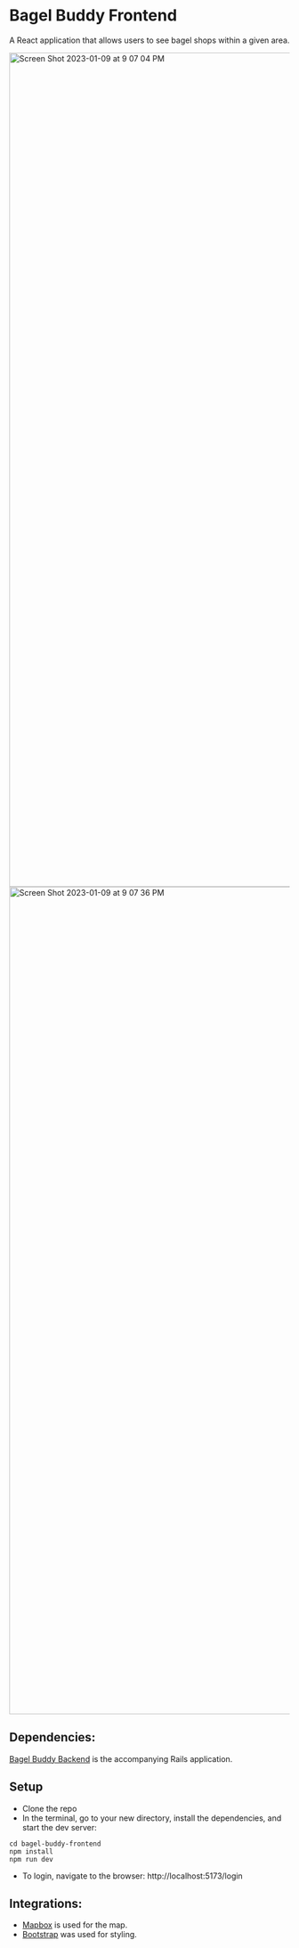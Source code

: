 # Bagel Buddy Frontend

A React application that allows users to see bagel shops within a given area. 

<img width="1499" alt="Screen Shot 2023-01-09 at 9 07 04 PM" src="https://user-images.githubusercontent.com/53487342/211445634-d4601c81-cec9-4a84-a404-0b3e262e6054.png">

<img width="1487" alt="Screen Shot 2023-01-09 at 9 07 36 PM" src="https://user-images.githubusercontent.com/53487342/211445679-1c6276cd-79d3-4435-a4e6-b144a462ba2c.png">


## Dependencies:
 [Bagel Buddy Backend](https://github.com/afolta/bagel-buddy) is the accompanying Rails application. 
 
## Setup
- Clone the repo
- In the terminal, go to your new directory, install the dependencies, and start the dev server:
```
cd bagel-buddy-frontend
npm install
npm run dev
```

- To login, navigate to the browser: http://localhost:5173/login

## Integrations:
- [Mapbox](https://docs.mapbox.com/help/tutorials/use-mapbox-gl-js-with-react) is used for the map.
- [Bootstrap](https://create-react-app.dev/docs/adding-bootstrap) was used for styling. 
